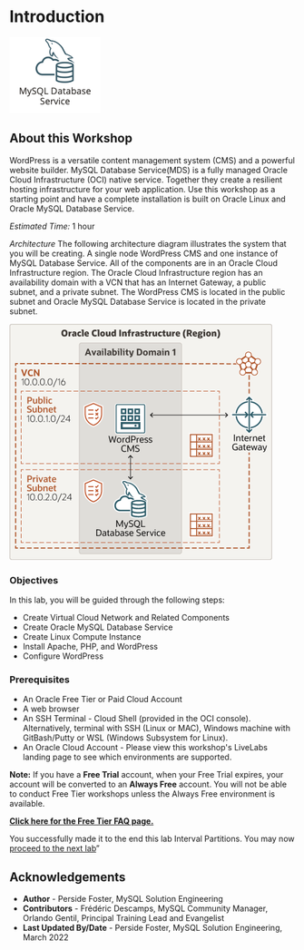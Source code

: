 # Introduction
![INTRO](./images/00-mds-image.png " ") 


## About this Workshop

WordPress is a versatile content management system (CMS) and a powerful website builder. MySQL Database Service(MDS) is a fully managed Oracle Cloud Infrastructure (OCI) native service. Together they create a resilient hosting infrastructure for your web application. Use this workshop as a starting point and have a complete installation is built on Oracle Linux and Oracle MySQL Database Service. 


_Estimated Time:_ 1 hour

*Architecture*
The following architecture diagram illustrates the system that you will be creating. A single node WordPress CMS and one instance of MySQL Database Service. All of the  components are in an Oracle Cloud Infrastructure region. The Oracle Cloud Infrastructure region has an availability domain with a VCN that has an Internet Gateway, a public subnet, and a private subnet. The WordPress CMS is located in the public subnet and Oracle MySQL Database Service is located in the private subnet.

  ![INTRO](./images/oci-wordpress-mds-std.png " ") 


### Objectives

In this lab, you will be guided through the following steps:

- Create Virtual Cloud Network and Related Components
- Create Oracle MySQL Database Service
- Create Linux Compute Instance 
- Install Apache, PHP, and WordPress
- Configure WordPress 


### Prerequisites
* An Oracle Free Tier or Paid Cloud Account
* A web browser
* An SSH Terminal - Cloud Shell (provided in the OCI console). 
  Alternatively, terminal with SSH (Linux or MAC), Windows machine with GitBash/Putty or WSL (Windows Subsystem for Linux).
* An Oracle Cloud Account - Please view this workshop's LiveLabs landing page to see which environments are supported.

**Note:** If you have a **Free Trial** account, when your Free Trial expires, your account will be converted to an **Always Free** account. You will not be able to conduct Free Tier workshops unless the Always Free environment is available.

**[Click here for the Free Tier FAQ page.](https://www.oracle.com/cloud/free/faq.html)**

You successfully made it to the end this lab Interval Partitions. You may now [proceed to the next lab](#next)”

## Acknowledgements
* **Author** - Perside Foster, MySQL Solution Engineering 
* **Contributors** - Frédéric Descamps, MySQL Community Manager, Orlando Gentil, Principal Training Lead and Evangelist
* **Last Updated By/Date** - Perside Foster, MySQL Solution Engineering, March 2022